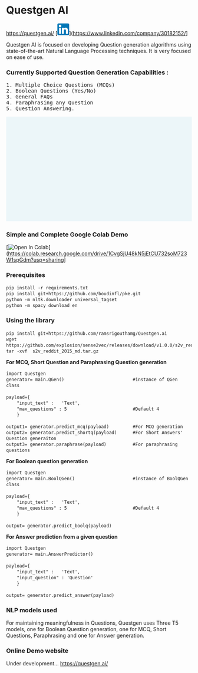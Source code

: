 # Questgen AI <br>
https://questgen.ai/ [![Open In Linkedin](linkedin.png)](https://www.linkedin.com/company/30182152/]

Questgen AI is focused on developing Question generation algorithms using state-of-the-art Natural Language Processing techniques. It is very focused on ease of use. 

### Currently Supported Question Generation Capabilities :
<pre>
1. Multiple Choice Questions (MCQs)
2. Boolean Questions (Yes/No)
3. General FAQs
4. Paraphrasing any Question  
5. Question Answering.
</pre>

<img src= './quest.gif' >

### Simple and Complete Google Colab Demo
[![Open In Colab](https://colab.research.google.com/assets/colab-badge.svg)](https://colab.research.google.com/drive/1CvgSjU48kN5jEtCU732soM723W1spGdm?usp=sharing]



### Prerequisites
```
pip install -r requirements.txt
pip install git+https://github.com/boudinfl/pke.git
python -m nltk.downloader universal_tagset
python -m spacy download en 
```
### Using the library
```
pip install git+https://github.com/ramsrigouthamg/Questgen.ai
wget https://github.com/explosion/sense2vec/releases/download/v1.0.0/s2v_reddit_2015_md.tar.gz
tar -xvf  s2v_reddit_2015_md.tar.gz
```

**For MCQ, Short Question and Paraphrasing Question generation**
```
import Questgen
generator= main.QGen()                          #instance of QGen class

payload={
    "input_text" :   'Text',
    "max_questions" : 5                         #Default 4
    }
    
output1= generator.predict_mcq(payload)         #For MCQ generation       
output2= generator.predict_shortq(payload)      #For Short Answers' Question generaiton
output3= generator.paraphrase(payload)          #For paraphrasing questions
```


**For Boolean question generation**
```
import Questgen
generator= main.BoolQGen()                      #instance of BoolQGen class

payload={
    "input_text" :   'Text',
    "max_questions" : 5                         #Default 4
    }

output= generator.predict_boolq(payload)
```


**For Answer prediction from a given question**
```
import Questgen
generator= main.AnswerPredictor()

payload={
    "input_text" :   'Text',
    "input_question" : 'Question'                         
    }

output= generator.predict_answer(payload)
```



### NLP models used

For maintaining meaningfulness in Questions, Questgen uses Three T5 models, one for Boolean Question generation, one for MCQ, Short Questions, Paraphrasing and one for Answer generation.

### Online Demo website
Under development...
https://questgen.ai/
